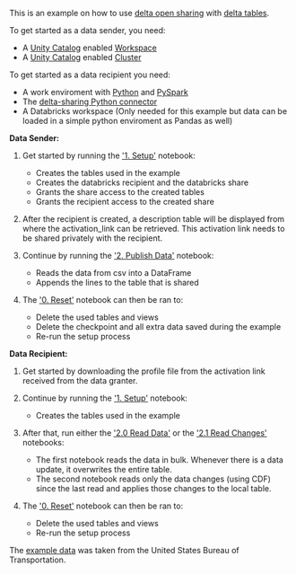 This is an example on how to use [delta open sharing](https://www.databricks.com/product/delta-sharing) with [delta tables](https://docs.databricks.com/delta/index.html).

To get started as a data sender, you need:
- A [Unity Catalog](https://docs.databricks.com/data-governance/unity-catalog/) enabled [Workspace](https://docs.databricks.com/data-governance/unity-catalog/enable-workspaces.html)
- A [Unity Catalog](https://docs.databricks.com/data-governance/unity-catalog/) enabled [Cluster](https://docs.databricks.com/data-governance/unity-catalog/compute.html#create-clusters--sql-warehouses-with-unity-catalog-access)

To get started as a data recipient you need:
- A work enviroment with [Python](https://www.python.org/downloads/) and [PySpark](https://spark.apache.org/docs/latest/api/python/)
- The [delta-sharing Python connector](https://github.com/delta-io/delta-sharing#installation)
- A Databricks workspace (Only needed for this example but data can be loaded in a simple python enviroment as Pandas as well)


**Data Sender:**  
1. Get started by running the ['1. Setup'](https://github.com/pythoance/delta-sharing-example/blob/master/sender/1.%20Setup%20%28Sender%29.py) notebook:
   - Creates the tables used in the example
   - Creates the databricks recipient and the databricks share
   - Grants the share access to the created tables
   - Grants the recipient access to the created share

2. After the recipient is created, a description table will be displayed from where the activation_link can be retrieved. This activation link needs to be shared privately with the recipient.

3. Continue by running the ['2. Publish Data'](https://github.com/pythoance/delta-sharing-example/blob/master/sender/2.%20Publish%20Data%20%28Sender%29.py) notebook:
   - Reads the data from csv into a DataFrame
   - Appends the lines to the table that is shared

4. The ['0. Reset'](https://github.com/pythoance/delta-sharing-example/blob/master/sender/0.%20Reset%20%28Sender%29.py) notebook can then be ran to:
   - Delete the used tables and views
   - Delete the checkpoint and all extra data saved during the example
   - Re-run the setup process

**Data Recipient:**  
1. Get started by downloading the profile file from the activation link received from the data granter.

2. Continue by running the ['1. Setup'](https://github.com/pythoance/delta-sharing-example/blob/master/recipient/1.%20Setup%20%28Recipient%29.py) notebook:
   - Creates the tables used in the example

3. After that, run either the ['2.0 Read Data'](https://github.com/pythoance/delta-sharing-example/blob/master/recipient/2.0%20Read%20Data%20%28Recipient%29.py) or the ['2.1 Read Changes'](https://github.com/pythoance/delta-sharing-example/blob/master/recipient/2.1%20Read%20Changes%20%28Recipient%29.py) notebooks:
   - The first notebook reads the data in bulk. Whenever there is a data update, it overwrites the entire table.  
   - The second notebook reads only the data changes (using CDF) since the last read and applies those changes to the local table.

4. The ['0. Reset'](https://github.com/pythoance/delta-sharing-example/blob/master/recipient/0.%20Reset%20%28Recipient%29.py) notebook can then be ran to:
   - Delete the used tables and views
   - Re-run the setup process
  
The [example data](https://github.com/pythoance/delta-sharing-example/tree/master/data) was taken from the United States Bureau of Transportation.